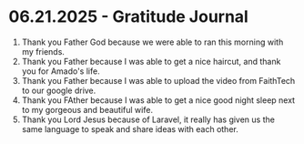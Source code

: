 # 06.21.2025 - Gratitude Journal

1. Thank you Father God because we were able to ran this morning with my friends.
2. Thank you Father because I was able to get a nice haircut, and thank you for Amado's life.
3. Thank you Father because I was able to upload the video from FaithTech to our google drive.
4. Thank you FAther because I was able to get a nice good night sleep next to my gorgeous and beautiful wife.
5. Thank you Lord Jesus because of Laravel, it really has given us the same language to speak and share ideas with each other.
